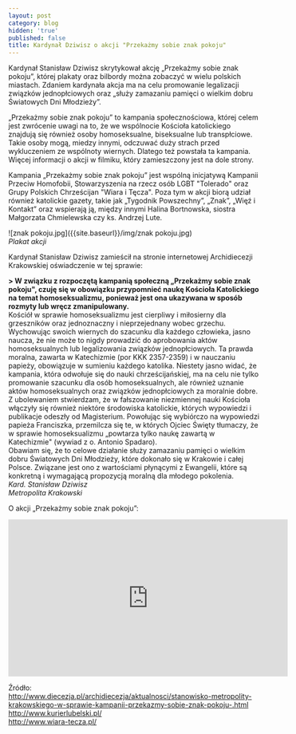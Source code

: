 ```yaml
---
layout: post
category: blog
hidden: 'true'
published: false
title: Kardynał Dziwisz o akcji "Przekażmy sobie znak pokoju"
---
```

Kardynał Stanisław Dziwisz skrytykował akcję „Przekażmy sobie znak pokoju”, której plakaty oraz bilbordy można zobaczyć w wielu polskich miastach. Zdaniem kardynała akcja ma na celu promowanie legalizacji związków jednopłciowych oraz „służy zamazaniu pamięci o wielkim dobru Światowych Dni Młodzieży”.        
<!--more-->
„Przekażmy sobie znak pokoju” to kampania społecznościowa, której celem jest zwrócenie uwagi na to, że we wspólnocie Kościoła katolickiego znajdują się również osoby homoseksualne, biseksualne lub transpłciowe. Takie osoby mogą, miedzy innymi, odczuwać duży strach przed wykluczeniem ze wspólnoty wiernych. Dlatego też powstała ta kampania.          
Więcej informacji o akcji w filmiku, który zamieszczony jest na dole strony.        

Kampania „Przekażmy sobie znak pokoju” jest wspólną inicjatywą Kampanii Przeciw Homofobii, Stowarzyszenia na rzecz osób LGBT "Tolerado" oraz Grupy Polskich Chrześcijan "Wiara i Tęcza". Poza tym w akcji biorą udział również katolickie gazety, takie jak „Tygodnik Powszechny”, „Znak”, „Więź i Kontakt” oraz wspierają ją, między innymi Halina Bortnowska, siostra Małgorzata Chmielewska czy ks. Andrzej Lute. 

![znak pokoju.jpg]({{site.baseurl}}/img/znak pokoju.jpg)          
*Plakat akcji*      

Kardynał Stanisław Dziwisz zamieścił na stronie internetowej Archidiecezji Krakowskiej oświadczenie w tej sprawie: 

**> W związku z rozpoczętą kampanią społeczną „Przekażmy sobie znak pokoju", czuję się w obowiązku przypomnieć naukę Kościoła Katolickiego na temat homoseksualizmu, ponieważ jest ona ukazywana w sposób rozmyty lub wręcz zmanipulowany.**     
Kościół w sprawie homoseksualizmu jest cierpliwy i miłosierny dla grzeszników oraz jednoznaczny i nieprzejednany wobec grzechu. Wychowując swoich wiernych do szacunku dla każdego człowieka, jasno naucza, że nie może to nigdy prowadzić do aprobowania aktów homoseksualnych lub legalizowania związków jednopłciowych. Ta prawda moralna, zawarta w Katechizmie (por KKK 2357-2359) i w nauczaniu papieży, obowiązuje w sumieniu każdego katolika. 
Niestety jasno widać, że kampania, która odwołuje się do nauki chrześcijańskiej, ma na celu nie tylko promowanie szacunku dla osób homoseksualnych, ale również uznanie aktów homoseksualnych oraz związków jednopłciowych za moralnie dobre. Z ubolewaniem stwierdzam, że w fałszowanie niezmiennej nauki Kościoła włączyły się również niektóre środowiska katolickie, których wypowiedzi i publikacje odeszły od Magisterium. Powołując się wybiórczo na wypowiedzi papieża Franciszka, przemilcza się te, w których Ojciec Święty tłumaczy, że w sprawie homoseksualizmu „powtarza tylko naukę zawartą w Katechizmie" (wywiad z o. Antonio Spadaro).  
Obawiam się, że to celowe działanie służy zamazaniu pamięci o wielkim dobru Światowych Dni Młodzieży, które dokonało się w Krakowie i całej Polsce. Związane jest ono z wartościami płynącymi z Ewangelii, które są konkretną i wymagającą propozycją moralną dla młodego pokolenia.    
_Kard. Stanisław Dziwisz       
Metropolita Krakowski_         

O akcji „Przekażmy sobie znak pokoju”:        
<iframe width="560" height="315" src="https://www.youtube.com/embed/Gah3f0n7ZQg" frameborder="0" allowfullscreen></iframe>

Źródło:        
http://www.diecezja.pl/archidiecezja/aktualnosci/stanowisko-metropolity-krakowskiego-w-sprawie-kampanii-przekazmy-sobie-znak-pokoju-.html       
http://www.kurierlubelski.pl/       
http://www.wiara-tecza.pl/       



